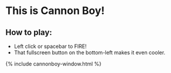 # This is Cannon Boy!

## How to play:
- Left click or spacebar to FIRE!
- That fullscreen button on the bottom-left makes it even cooler.

{% include cannonboy-window.html %}
